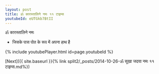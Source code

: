 ```yaml
---
layout: post
title: ॐ कारस्तालिने नमः ११ टाइम्स
youtubeId: eUTGkb7BtII
---
```

 
 
 ॐ कारस्तालिने नमः  
 
 -  जिसके पास पोत के रूप में अपना हाथ है 
 
  
 
  
 
 
 
 
 
 


{% include youtubePlayer.html id=page.youtubeId %}
 
[Next]({{ site.baseurl }}{% link  split2/_posts/2014-10-26-ॐ सूखा जदया नमः ११ टाइम्स.md%})
 
